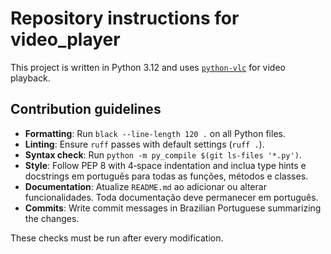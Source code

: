 # Repository instructions for video_player

This project is written in Python 3.12 and uses [`python-vlc`](https://pypi.org/project/python-vlc/) for video playback.

## Contribution guidelines

- **Formatting**: Run `black --line-length 120 .` on all Python files.
- **Linting**: Ensure `ruff` passes with default settings (`ruff .`).
- **Syntax check**: Run `python -m py_compile $(git ls-files '*.py')`.
- **Style**: Follow PEP 8 with 4‑space indentation and inclua type hints e docstrings em português para todas as funções, métodos e classes.
- **Documentation**: Atualize `README.md` ao adicionar ou alterar funcionalidades. Toda documentação deve permanecer em português.
- **Commits**: Write commit messages in Brazilian Portuguese summarizing the changes.

These checks must be run after every modification.
